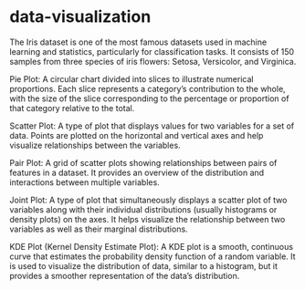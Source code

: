 # data-visualization
The Iris dataset is one of the most famous datasets used in machine learning and statistics, particularly for classification tasks. It consists of 150 samples from three species of iris flowers: Setosa, Versicolor, and Virginica. 

Pie Plot: A circular chart divided into slices to illustrate numerical proportions. Each slice represents a category’s contribution to the whole, with the size of the slice corresponding to the percentage or proportion of that category relative to the total.

Scatter Plot: A type of plot that displays values for two variables for a set of data. Points are plotted on the horizontal and vertical axes and help visualize relationships between the variables.

Pair Plot: A grid of scatter plots showing relationships between pairs of features in a dataset. It provides an overview of the distribution and interactions between multiple variables.

Joint Plot: A type of plot that simultaneously displays a scatter plot of two variables along with their individual distributions (usually histograms or density plots) on the axes. It helps visualize the relationship between two variables as well as their marginal distributions.

KDE Plot (Kernel Density Estimate Plot): A KDE plot is a smooth, continuous curve that estimates the probability density function of a random variable. It is used to visualize the distribution of data, similar to a histogram, but it provides a smoother representation of the data’s distribution.
